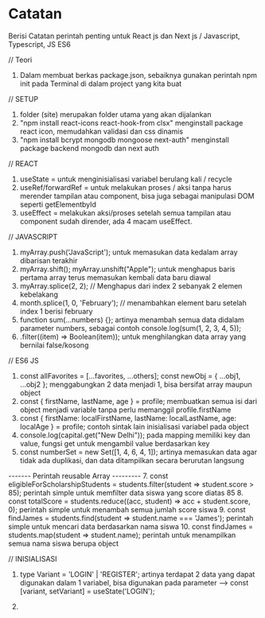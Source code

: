# Catatan
Berisi Catatan perintah penting untuk React js dan Next js / Javascript, Typescript, JS ES6

// Teori
1. Dalam membuat berkas package.json, sebaiknya gunakan perintah npm init pada Terminal di dalam project yang kita buat

// SETUP
1. folder (site) merupakan folder utama yang akan dijalankan
2. "npm install react-icons react-hook-from clsx" menginstall package react icon, memudahkan validasi dan css dinamis
3. "npm install bcrypt mongodb mongoose next-auth" menginstall package backend mongodb dan next auth

// REACT
1. useState = untuk menginisialisasi variabel berulang kali / recycle
2. useRef/forwardRef = untuk melakukan proses / aksi tanpa harus merender tampilan atau component, bisa juga sebagai manipulasi DOM seperti getElementbyId
3. useEffect = melakukan aksi/proses setelah semua tampilan atau component sudah dirender, ada 4 macam useEffect.

// JAVASCRIPT
1. myArray.push('JavaScript'); untuk memasukan data kedalam array dibarisan terakhir
2. myArray.shift(); myArray.unshift("Apple"); untuk menghapus baris pertama array terus memasukan kembali data baru diawal
3. myArray.splice(2, 2);   // Menghapus dari index 2 sebanyak 2 elemen kebelakang
4. month.splice(1, 0, 'February'); // menambahkan element baru setelah index 1 berisi february
5. function sum(...numbers) {}; artinya menambah semua data didalam parameter numbers, sebagai contoh console.log(sum(1, 2, 3, 4, 5));
6. .filter((item) => Boolean(item)); untuk menghilangkan data array yang bernilai false/kosong

// ES6 JS
1. const allFavorites = [...favorites, ...others]; const newObj = { ...obj1, ...obj2 }; menggabungkan 2 data menjadi 1, bisa bersifat array maupun object
2. const { firstName, lastName, age } = profile; membuatkan semua isi dari object menjadi variable tanpa perlu memanggil profile.firstName
3. const { firstName: localFirstName, lastName: localLastName, age: localAge } = profile; contoh sintak lain inisialisasi variabel pada object
4. console.log(capital.get("New Delhi")); pada mapping memiliki key dan value, fungsi get untuk mengambil value berdasarkan key
5. const numberSet = new Set([1, 4, 6, 4, 1]); artinya memasukan data agar tidak ada duplikasi, dan data ditampilkan secara berurutan langsung

------- Perintah reusable Array ---------
7. const eligibleForScholarshipStudents = students.filter(student => student.score > 85); perintah simple untuk memfilter data siswa yang score diatas 85
8. const totalScore = students.reduce((acc, student) => acc + student.score, 0); perintah simple untuk menambah semua jumlah score siswa
9. const findJames = students.find(student => student.name === 'James'); perintah simple untuk mencari data berdasarkan nama siswa
10. const findJames = students.map(student => student.name); perintah untuk menampilkan semua nama siswa berupa object


// INISIALISASI
1. type Variant = 'LOGIN' | 'REGISTER'; artinya terdapat 2 data yang dapat digunakan dalam 1 variabel, bisa digunakan pada parameter
--> const [variant, setVariant] = useState<Variant>('LOGIN');

2. 
